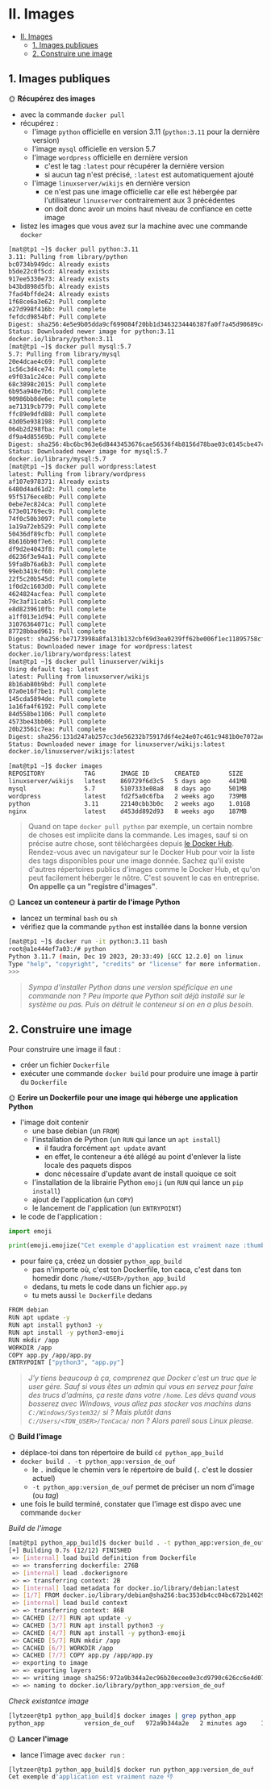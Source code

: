 # II. Images

- [II. Images](#ii-images)
  - [1. Images publiques](#1-images-publiques)
  - [2. Construire une image](#2-construire-une-image)

## 1. Images publiques

🌞 **Récupérez des images**

- avec la commande `docker pull`
- récupérez :
  - l'image `python` officielle en version 3.11 (`python:3.11` pour la dernière version)
  - l'image `mysql` officielle en version 5.7
  - l'image `wordpress` officielle en dernière version
    - c'est le tag `:latest` pour récupérer la dernière version
    - si aucun tag n'est précisé, `:latest` est automatiquement ajouté
  - l'image `linuxserver/wikijs` en dernière version
    - ce n'est pas une image officielle car elle est hébergée par l'utilisateur `linuxserver` contrairement aux 3 précédentes
    - on doit donc avoir un moins haut niveau de confiance en cette image
- listez les images que vous avez sur la machine avec une commande `docker`


```bash
[mat@tp1 ~]$ docker pull python:3.11
3.11: Pulling from library/python
bc0734b949dc: Already exists
b5de22c0f5cd: Already exists
917ee5330e73: Already exists
b43bd898d5fb: Already exists
7fad4bffde24: Already exists
1f68ce6a3e62: Pull complete
e27d998f416b: Pull complete
fefdcd9854bf: Pull complete
Digest: sha256:4e5e9b05dda9cf699084f20bb1d3463234446387fa0f7a45d90689c48e204c83
Status: Downloaded newer image for python:3.11
docker.io/library/python:3.11
[mat@tp1 ~]$ docker pull mysql:5.7
5.7: Pulling from library/mysql
20e4dcae4c69: Pull complete
1c56c3d4ce74: Pull complete
e9f03a1c24ce: Pull complete
68c3898c2015: Pull complete
6b95a940e7b6: Pull complete
90986bb8de6e: Pull complete
ae71319cb779: Pull complete
ffc89e9dfd88: Pull complete
43d05e938198: Pull complete
064b2d298fba: Pull complete
df9a4d85569b: Pull complete
Digest: sha256:4bc6bc963e6d8443453676cae56536f4b8156d78bae03c0145cbe47c2aad73bb
Status: Downloaded newer image for mysql:5.7
docker.io/library/mysql:5.7
[mat@tp1 ~]$ docker pull wordpress:latest
latest: Pulling from library/wordpress
af107e978371: Already exists
6480d4ad61d2: Pull complete
95f5176ece8b: Pull complete
0ebe7ec824ca: Pull complete
673e01769ec9: Pull complete
74f0c50b3097: Pull complete
1a19a72eb529: Pull complete
50436df89cfb: Pull complete
8b616b90f7e6: Pull complete
df9d2e4043f8: Pull complete
d6236f3e94a1: Pull complete
59fa8b76a6b3: Pull complete
99eb3419cf60: Pull complete
22f5c20b545d: Pull complete
1f0d2c1603d0: Pull complete
4624824acfea: Pull complete
79c3af11cab5: Pull complete
e8d8239610fb: Pull complete
a1ff013e1d94: Pull complete
31076364071c: Pull complete
87728bbad961: Pull complete
Digest: sha256:be7173998a8fa131b132cbf69d3ea0239ff62be006f1ec11895758cf7b1acd9e
Status: Downloaded newer image for wordpress:latest
docker.io/library/wordpress:latest
[mat@tp1 ~]$ docker pull linuxserver/wikijs
Using default tag: latest
latest: Pulling from linuxserver/wikijs
8b16ab80b9bd: Pull complete
07a0e16f7be1: Pull complete
145cda5894de: Pull complete
1a16fa4f6192: Pull complete
84d558be1106: Pull complete
4573be43bb06: Pull complete
20b23561c7ea: Pull complete
Digest: sha256:131d247ab257cc3de56232b75917d6f4e24e07c461c9481b0e7072ae8eba3071
Status: Downloaded newer image for linuxserver/wikijs:latest
docker.io/linuxserver/wikijs:latest
```

```bash
[mat@tp1 ~]$ docker images
REPOSITORY           TAG       IMAGE ID       CREATED        SIZE
linuxserver/wikijs   latest    869729f6d3c5   5 days ago     441MB
mysql                5.7       5107333e08a8   8 days ago     501MB
wordpress            latest    fd2f5a0c6fba   2 weeks ago    739MB
python               3.11      22140cbb3b0c   2 weeks ago    1.01GB
nginx                latest    d453dd892d93   8 weeks ago    187MB
```

> Quand on tape `docker pull python` par exemple, un certain nombre de choses est implicite dans la commande. Les images, sauf si on précise autre chose, sont téléchargées depuis [le Docker Hub](https://hub.docker.com/). Rendez-vous avec un navigateur sur le Docker Hub pour voir la liste des tags disponibles pour une image donnée. Sachez qu'il existe d'autres répertoires publics d'images comme le Docker Hub, et qu'on peut facilement héberger le nôtre. C'est souvent le cas en entreprise. **On appelle ça un "registre d'images"**.

🌞 **Lancez un conteneur à partir de l'image Python**

- lancez un terminal `bash` ou `sh`
- vérifiez que la commande `python` est installée dans la bonne version

```bash
[mat@tp1 ~]$ docker run -it python:3.11 bash
root@a1e444ef7a03:/# python
Python 3.11.7 (main, Dec 19 2023, 20:33:49) [GCC 12.2.0] on linux
Type "help", "copyright", "credits" or "license" for more information.
>>>
```

> *Sympa d'installer Python dans une version spéficique en une commande non ? Peu importe que Python soit déjà installé sur le système ou pas. Puis on détruit le conteneur si on en a plus besoin.*

## 2. Construire une image

Pour construire une image il faut :

- créer un fichier `Dockerfile`
- exécuter une commande `docker build` pour produire une image à partir du `Dockerfile`

🌞 **Ecrire un Dockerfile pour une image qui héberge une application Python**

- l'image doit contenir
  - une base debian (un `FROM`)
  - l'installation de Python (un `RUN` qui lance un `apt install`)
    - il faudra forcément `apt update` avant
    - en effet, le conteneur a été allégé au point d'enlever la liste locale des paquets dispos
    - donc nécessaire d'update avant de install quoique ce soit
  - l'installation de la librairie Python `emoji` (un `RUN` qui lance un `pip install`)
  - ajout de l'application (un `COPY`)
  - le lancement de l'application (un `ENTRYPOINT`)
- le code de l'application :

```python
import emoji

print(emoji.emojize("Cet exemple d'application est vraiment naze :thumbs_down:"))
```

- pour faire ça, créez un dossier `python_app_build`
  - pas n'importe où, c'est ton Dockerfile, ton caca, c'est dans ton homedir donc `/home/<USER>/python_app_build`
  - dedans, tu mets le code dans un fichier `app.py`
  - tu mets aussi `le Dockerfile` dedans

```bash
FROM debian
RUN apt update -y
RUN apt install python3 -y
RUN apt install -y python3-emoji
RUN mkdir /app
WORKDIR /app
COPY app.py /app/app.py
ENTRYPOINT ["python3", "app.py"]
```

> *J'y tiens beaucoup à ça, comprenez que Docker c'est un truc que le user gère. Sauf si vous êtes un admin qui vous en servez pour faire des trucs d'admins, ça reste dans votre `/home`. Les dévs quand vous bosserez avec Windows, vous allez pas stocker vos machins dans `C:/Windows/System32/` si ? Mais plutôt dans `C:/Users/<TON_USER>/TonCaca/` non ? Alors pareil sous Linux please.*

🌞 **Build l'image**

- déplace-toi dans ton répertoire de build `cd python_app_build`
- `docker build . -t python_app:version_de_ouf`
  - le `.` indique le chemin vers le répertoire de build (`.` c'est le dossier actuel)
  - `-t python_app:version_de_ouf` permet de préciser un nom d'image (ou *tag*)
- une fois le build terminé, constater que l'image est dispo avec une commande `docker`

*Build de l'image*

```bash
[mat@tp1 python_app_build]$ docker build . -t python_app:version_de_ouf
[+] Building 0.7s (12/12) FINISHED                                                                    docker:default
 => [internal] load build definition from Dockerfile                                                            0.0s
 => => transferring dockerfile: 276B                                                                            0.0s
 => [internal] load .dockerignore                                                                               0.0s
 => => transferring context: 2B                                                                                 0.0s
 => [internal] load metadata for docker.io/library/debian:latest                                                0.4s
 => [1/7] FROM docker.io/library/debian@sha256:bac353db4cc04bc672b14029964e686cd7bad56fe34b51f432c1a1304b9928d  0.0s
 => [internal] load build context                                                                               0.0s
 => => transferring context: 86B                                                                                0.0s
 => CACHED [2/7] RUN apt update -y                                                                              0.0s
 => CACHED [3/7] RUN apt install python3 -y                                                                     0.0s
 => CACHED [4/7] RUN apt install -y python3-emoji                                                               0.0s
 => CACHED [5/7] RUN mkdir /app                                                                                 0.0s
 => CACHED [6/7] WORKDIR /app                                                                                   0.0s
 => CACHED [7/7] COPY app.py /app/app.py                                                                        0.0s
 => exporting to image                                                                                          0.0s
 => => exporting layers                                                                                         0.0s
 => => writing image sha256:972a9b344a2ec96b20ecee0e3cd9790c626cc6e4d07622206752e76b88504380                    0.0s
 => => naming to docker.io/library/python_app:version_de_ouf
```

*Check existantce image*

```bash
[lytzeer@tp1 python_app_build]$ docker images | grep python_app
python_app           version_de_ouf   972a9b344a2e   2 minutes ago    190MB
```

🌞 **Lancer l'image**

- lance l'image avec `docker run` :

```bash
[lytzeer@tp1 python_app_build]$ docker run python_app:version_de_ouf
Cet exemple d'application est vraiment naze 👎
```